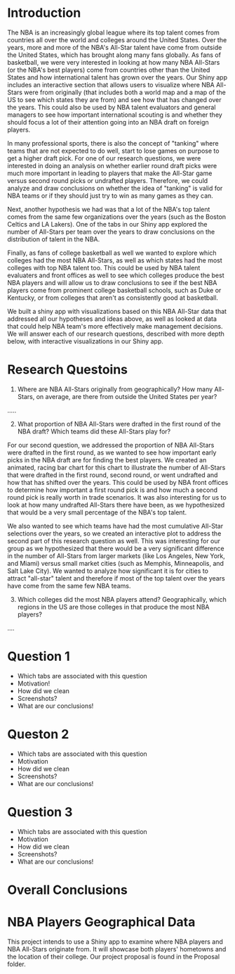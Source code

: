 # Introduction

The NBA is an increasingly global league where its top talent comes from countries all over the world and colleges around the United States. Over the years, more and more of the NBA's All-Star talent have come from outside the United States, which has brought along many fans globally. As fans of basketball, we were very interested in looking at how many NBA All-Stars (or the NBA's best players) come from countries other than the United States and how international talent has grown over the years. Our Shiny app includes an interactive section that allows users to visualize where NBA All-Stars were from originally (that includes both a world map and a map of the US to see which states they are from) and see how that has changed over the years. This could also be used by NBA talent evaluators and general managers to see how important international scouting is and whether they should focus a lot of their attention going into an NBA draft on foreign players.

In many professional sports, there is also the concept of "tanking" where teams that are not expected to do well, start to lose games on purpose to get a higher draft pick. For one of our research questions, we were interested in doing an analysis on whether earlier round draft picks were much more important in leading to players that make the All-Star game versus second round picks or undrafted players. Therefore, we could analyze and draw conclusions on whether the idea of "tanking" is valid for NBA teams or if they should just try to win as many games as they can. 

Next, another hypothesis we had was that a lot of the NBA's top talent comes from the same few organizations over the years (such as the Boston Celtics and LA Lakers). One of the tabs in our Shiny app explored the number of All-Stars per team over the years to draw conclusions on the distribution of talent in the NBA.

Finally, as fans of college basketball as well we wanted to explore which colleges had the most NBA All-Stars, as well as which states had the most colleges with top NBA talent too. This could be used by NBA talent evaluaters and front offices as well to see which colleges produce the best NBA players and will allow us to draw conclusions to see if the best NBA players come from prominent college basketball schools, such as Duke or Kentucky, or from colleges that aren't as consistently good at basketball.

We built a shiny app with visualizations based on this NBA All-Star data that addressed all our hypotheses and ideas above, as well as looked at data that could help NBA team's more effectively make management decisions. We will answer each of our research questions, described with more depth below, with interactive visualizations in our Shiny app.


# Research Questoins

1. Where are NBA All-Stars originally from geographically? How many All-Stars, on average, are there from outside the United States per year?

.....

2. What proportion of NBA All-Stars were drafted in the first round of the NBA draft? Which teams did these All-Stars play for?

For our second question, we addressed the proportion of NBA All-Stars were drafted in the first round, as we wanted to see how important early picks in the NBA draft are for finding the best players. We created an animated, racing bar chart for this chart to illustrate the number of All-Stars that were drafted in the first round, second round, or went undrafted and how that has shifted over the years. This could be used by NBA front offices to determine how important a first round pick is and how much a second round pick is really worth in trade scenarios. It was also interesting for us to look at how many undrafted All-Stars there have been, as we hypothesized that would be a very small percentage of the NBA's top talent.

We also wanted to see which teams have had the most cumulative All-Star selections over the years, so we created an interactive plot to address the second part of this research question as well. This was interesting for our group as we hypothesized that there would be a very significant difference in the number of All-Stars from larger markets (like Los Angeles, New York, and Miami) versus small market cities (such as Memphis, Minneapolis, and Salt Lake City). We wanted to analyze how significant it is for cities to attract "all-star" talent and therefore if most of the top talent over the years have come from the same few NBA teams.  

3. Which colleges did the most NBA players attend? Geographically, which regions in the US are those colleges in that produce the most NBA players?

....


# Question 1

- Which tabs are associated with this question
- Motivation!
- How did we clean
- Screenshots?
- What are our conclusions!



# Queston 2

- Which tabs are associated with this question
- Motivation
- How did we clean
- Screenshots?
- What are our conclusions!



# Question 3

- Which tabs are associated with this question
- Motivation
- How did we clean
- Screenshots?
- What are our conclusions!



# Overall Conclusions



# NBA Players Geographical Data

This project intends to use a Shiny app to examine where NBA players and NBA All-Stars originate from. It will showcase both players' hometowns and the location of their college. Our project proposal is found in the Proposal folder.